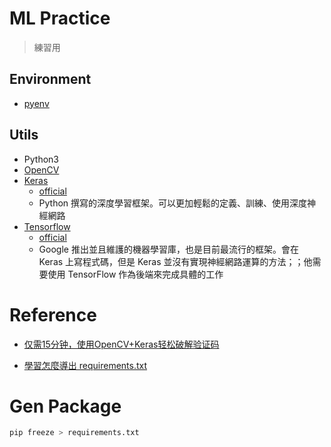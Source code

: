 # ML Practice
> 練習用

## Environment
- [pyenv](https://github.com/pyenv/pyenv)

## Utils
- Python3
- [OpenCV](https://pypi.org/project/opencv-python/)
- [Keras](https://pypi.org/project/keras/)
    - [official](https://keras.io/)
    - Python 撰寫的深度學習框架。可以更加輕鬆的定義、訓練、使用深度神經網路
- [Tensorflow](https://pypi.org/project/tensorflow)
    - [official](https://www.tensorflow.org/?hl=zh-tw)
    - Google 推出並且維護的機器學習庫，也是目前最流行的框架。會在 Keras 上寫程式碼，但是 Keras 並沒有實現神經網路運算的方法；；他需要使用 TensorFlow 作為後端來完成具體的工作

# Reference
- [仅需15分钟，使用OpenCV+Keras轻松破解验证码](https://mp.weixin.qq.com/s/fHuHICI-_xAXIOkV0abpPg)

- [學習怎麼導出 requirements.txt](https://ithelp.ithome.com.tw/articles/10215857)

# Gen Package
```bash
pip freeze > requirements.txt
```
